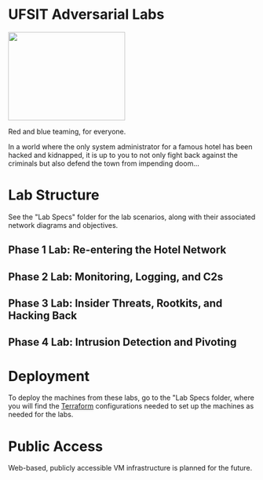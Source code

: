 # UFSIT Adversarial Labs
<img src="https://github.com/user-attachments/assets/db2a292b-53b7-4cb3-8043-0980edd2acd2" data-canonical-src="https://www.twinpeaksblog.com/wp-content/uploads/2018/06/33_TPB_VacantPeaks_GNH_2016_GNHExtDay03.jpg" width="238" height="180" />

Red and blue teaming, for everyone. 

In a world where the only system administrator for a famous hotel has been hacked and kidnapped, it is up to you to not only fight back against the criminals but also defend the town from impending doom...

# Lab Structure
See the "Lab Specs" folder for the lab scenarios, along with their associated network diagrams and objectives.

## Phase 1 Lab: Re-entering the Hotel Network

## Phase 2 Lab: Monitoring, Logging, and C2s

## Phase 3 Lab: Insider Threats, Rootkits, and Hacking Back

## Phase 4 Lab: Intrusion Detection and Pivoting

# Deployment
To deploy the machines from these labs, go to the "Lab Specs folder, where you will find the [Terraform](https://developer.hashicorp.com/terraform/tutorials/aws-get-started/install-cli) configurations needed to set up the machines as needed for the labs.

# Public Access
Web-based, publicly accessible VM infrastructure is planned for the future.
